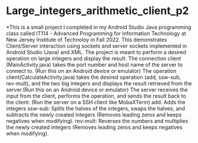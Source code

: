 # Large_integers_arithmetic_client_p2
*This is a small project I completed in my Android Studio Java programming class called IT114 - Advanced Programming for Information Technology at New Jersey Institute 
of Technoloy in Fall 2022.
This demonstrates Client/Server interaction using sockets and server sockets implemented in Android Studio (Java) and XML. 
The project is meant to perform a desired operation on large integers and display the result. 
The connection client (MainActivity.java) takes the port number and host name of the server to connect to. (Run this on an Android device or emulator)
The operation client(CalculateActivity.java) takes the desired operation (add, ssw-sub, rev-mult), and the two big integers and displays the result retrieved from the server.(Run this on an Android device or emulator) 
The server receives the input from the client, performs the operation, and sends the result back to the client. (Run the server on a SSH client like MobaXTerm)
add: Adds the integers
ssw-sub: Splits the halves of the integers, swaps the halves, and subtracts the newly created integers (Removes leading zeros and keeps negatives when modifying).
rev-mult: Reverses the numbers and multiplies the newly created integers (Removes leading zeros and keeps negatives when modifying).

